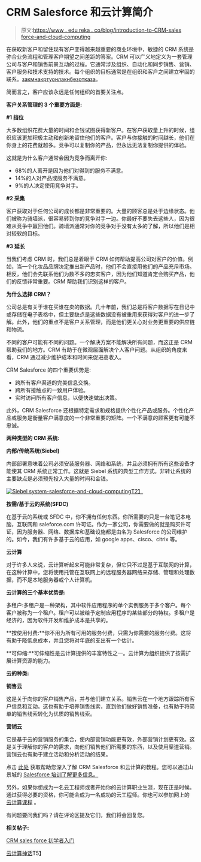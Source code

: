 # CRM Salesforce 和云计算简介

> 原文:[https://www . edu reka . co/blog/introduction-to-CRM-sales force-and-cloud-computing](https://www.edureka.co/blog/introduction-to-crm-salesforce-and-cloud-computing)

在获取新客户和留住现有客户变得越来越重要的商业环境中，敏捷的 CRM 系统是弥合业务流程和管理客户期望之间差距的答案。CRM 可以广义地定义为一套管理公司与客户和销售前景互动的过程。它通常涉及组织、自动化和同步销售、营销、客户服务和技术支持的技术。每个组织的目标通常是在组织和客户之间建立牢固的联系。[закмнакртуонлакнбезотказа](http://mirziamov.ru)。

简而言之，客户应该永远是任何组织的首要关注点。

**客户关系管理的 3 个重要方面是:**

**#1 挡位**

大多数组织花费大量的时间和金钱试图获得新客户。在客户获取量上升的时候，组织应该更加积极主动和创新地留住他们的客户。客户与你接触的时间越长，他们在你身上的花费就越多。竞争可以复制你的产品，但永远无法复制你提供的体验。

这就是为什么客户通常会因为竞争而离开你:

*   68%的人离开是因为他们对得到的服务不满意。
*   14%的人对产品或服务不满意。
*   9%的人决定使用竞争对手。

**#2 采集**

客户获取对于任何公司的成长都是非常重要的。大量的顾客总是处于边缘状态。他们被称为骑墙派，很容易转到你的竞争对手一边。你最好不要失去这些人，因为很难从竞争中赢回他们。骑墙派通常对你的竞争对手没有太多的了解，所以他们是相对较软的目标。

**#3 延长**

当我们考虑 CRM 时，我们总是着眼于 CRM 如何帮助提高公司对客户的价值。例如，当一个化妆品品牌决定推出新产品时，他们不会直接用他们的产品充斥市场。相反，他们会先联系他们为数不多的忠实客户，因为他们知道肯定会购买产品，他们的反馈非常重要。CRM 帮助我们识别这样的客户。

**为什么选择 CRM？**

公司总是有关于谁在买谁在卖的数据。几十年前，我们总是将客户数据写在日记中或存储在电子表格中，但主要缺点是这些数据没有被重用来获得对客户的进一步了解。此外，他们的重点不是客户关系管理，而是他们更关心对业务更重要的供应链和物流。

不同的客户可能有不同的问题。一个解决方案不能解决所有问题，而这正是 CRM 帮助我们的地方。CRM 有助于在微观层面解决个人客户问题。从组织的角度来看，CRM 通过减少维护成本和时间来促进高收入。

CRM Salesforce 的四个重要优势是:

*   跨所有客户渠道的完美信息交换。
*   跨所有接触点的一致用户体验。
*   实时访问所有客户信息，以便快速做出决策。

此外，CRM Salesforce 还根据特定需求和规格提供个性化产品或服务。个性化产品或服务是衡量客户满意度的一个非常重要的矩阵。一个不满意的顾客更有可能不忠诚。

**两种类型的 CRM 系统:**

**内部/传统系统(Siebel)**

内部部署意味着公司必须安装服务器、网络和系统，并且必须拥有所有这些设备才能使其 CRM 系统正常工作。这就是 Siebel 系统的典型工作方式。非转让系统的主要缺点是必须预先投入大量的时间和金钱。

[![Siebel system-salesforce-and-cloud-computing](../Images/d1f6b89e181bc3c06e8eac4e63f709fc.png)T2】](https://www.edureka.co/crm-salesforce)

**按需/基于云的系统(SFDC)**

在基于云的系统或 SFDC 中，你不拥有任何东西。你所需要的只是一台笔记本电脑，互联网和 saleforce.com 许可证。作为一家公司，你需要做的就是购买许可证，因为服务器、网络、数据库和基础设施都是由名为 Salesforce 的公司维护的。如今，我们有许多基于云的应用，如 google apps、cisco、citrix 等。

**云计算**

对于许多人来说，云计算听起来可能非常复杂，但它只不过是基于互联网的计算，在这种计算中，您将使用托管在互联网上的远程服务器网络来存储、管理和处理数据，而不是本地服务器或个人计算机。

**云计算的三个基本优势是:**

多租户:多租户是一种架构，其中软件应用程序的单个实例服务于多个客户。每个客户被称为一个租户。租户可以被给予定制应用程序的某些部分的特权。多租户是经济的，因为软件开发和维护成本是共享的。

**按使用付费:**你不用为所有可用的服务付费，只需为你需要的服务付费。这将有助于降低总成本，并且您将对年底的支出有一个估计。

**可伸缩:**可伸缩性是云计算提供的丰富特性之一。云计算为组织提供了按需扩展计算资源的能力。

**云的种类:**

**销售云**

这是关于向你的客户销售产品，并与他们建立关系。销售云在一个地方跟踪所有客户信息和互动。这也有助于培养销售线索，直到他们做好销售准备，也有助于将简单的销售线索转化为优质的销售线索。

**营销云**

它是基于云的营销服务的集合，使内部营销功能更有效，外部营销计划更有效。这是关于理解你的客户的需求，向他们销售他们所需要的东西，以及使用渠道营销。营销云也有助于建立活动和分析活动的结果。

点击 [此处](https://www.youtube.com/watch?v=RxDVeVjN_7g&%20link& "here") 获取帮助您深入了解 CRM Salesforce 和云计算的教程。您可以通过山景城的 [Salesforce 培训了解更多信息。](https://www.edureka.co/salesforce-administrator-and-developer-training-mountain-view)

另外，如果你想成为一名云工程师或者开始你的云计算职业生涯，现在正是时候。通过获得必要的资格，你可能会成为一名成功的云工程师。你也可以参加网上的 [云计算课程](https://www.edureka.co/masters-program/cloud-architect-training) 。

有问题要问我们吗？请在评论区提及它们，我们将会回复您。

**相关帖子:**

[CRM sales force 初学者入门](https://www.edureka.co/crm-salesforce "get started with crm salesforce for beginners")

[云计算神话](https://www.edureka.co/blog/top-10-myths-regarding-cloud-computing/ "the sky is the limit in cloud computing")T5】